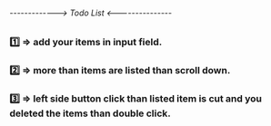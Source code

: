 
###### ------------->    Todo List    <--------------- ######


###  1️⃣  =>  add your items in input field.

###  2️⃣  =>  more than items are listed than scroll down.

###  3️⃣  =>  left side button click than listed item is cut and you deleted the items than double click.
